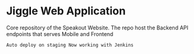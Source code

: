 # Jiggle Web Application
Core repository of the Speakout Website. The repo host the Backend API endpoints that serves Mobile and Frontend

`
Auto deploy on staging
Now working with Jenkins
`
